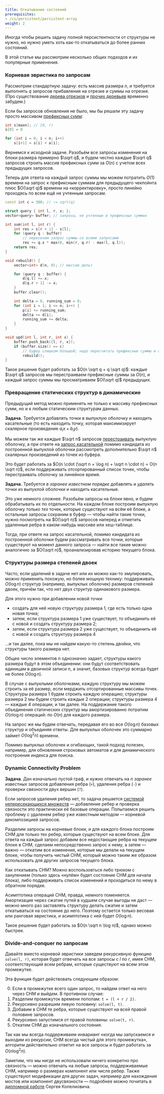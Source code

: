 ```yaml
---
title: Откатывание состояний
prerequisites:
- /cs/persistent/persistent-array
weight: 2
---
```



Иногда чтобы решить задачу полной персистентности от структуры не нужно, но нужно уметь хоть как-то откатываться до более ранних состояний.

В этой статье мы рассмотрим несколько общих подходов и их популярные применения.

### Корневая эвристика по запросам

Рассмотрим стандартную задачу: есть массив размера $n$, и требуется выполнять $q$ запросов прибавления на отрезке и суммы на отрезке. (Про существование [дерева отрезков](/cs/segment-tree) и [прочих деревьев](/cs/range-queries) временно забудем.)

Если бы запросов обновления не было, мы бы решали эту задачу просто массивом [префиксных сумм](/cs/range-queries/prefix-sum):

```c++
int s[maxn]; // [0, r)
s[0] = 0

for (int i = 0; i < n; i++)
    s[i+1] = s[i] + a[i];
```

Вернемся к исходной задаче. Разобьём все запросы изменения на блоки размера примерно $\sqrt q$, и будем честно каждые $\sqrt q$ запросов строить массив префиксных сумм за $O(n)$ с учетом всех предыдущих запросов.

Теперь для ответа на каждый запрос суммы мы можем потратить $O(1)$ времени на запрос к префиксным суммам для предыдущего чекпойнта плюс $O(\sqrt q)$ времени на «корректировку», просто линейно проходясь по всем ещё не учтенным запросам.

```c++
const int c = 300; // ~= sqrt(q)

struct query { int l, r, x; };
vector<query> buffer; // запросы, не учтенные в префиксных суммах

int sum(int l, int r) {
    int res = s[r + 1] - s[l];
    for (query q : buffer)
        // пересечем запрос суммы со всеми запросами
        res += q.x * max(0, min(r, q.r) - max(l, q.l));
    return res;
}

void rebuild() {
    vector<int> d(n, 0); // массив дельт

    for (query q : buffer) {
        d[q.l] += x;
        d[q.r + 1] -= x;
    }
    buffer.clear();

    int delta = 0, running_sum = 0;
    for (int i = 1; i <= n; i++) {
        p[i] += running_sum;
        delta += d[i];
        running_sum += delta;
    }
}

void upd(int l, int r, int x) {
    buffer.push_back({l, r, x});
    if (buffer.size() == c)
        // буфер слишком большой; надо пересчитать префиксные суммы и очистить его
        rebuild();
}
```

Такое решение будет работать за $O(n \sqrt q + q \sqrt q)$: каждые $\sqrt q$ запросов мы перестраиваем префиксные суммы за $O(n)$, и каждый запрос суммы мы просматриваем $O(\sqrt q)$ предыдущих.

### Превращение статических структур в динамические

Предыдущий метод можно применять не только к массиву префиксных сумм, но и к любым статическим структурам данных.

**Задача.** Требуется добавлять точки в выпуклую оболочку и находить касательные (то есть находить точку, которая максимизирует скалярное произведение $a_i x + b_i y$).

Мы можем так же каждые $\sqrt n$ запросов [перестраивать](/cs/convex-hulls) выпуклую оболочку, а при ответе на [запрос касательной](/cs/convex-hulls/hull-applications) помимо кандидата из построенной выпуклой оболочки рассмотреть дополнительно $\sqrt n$ скалярных произведений из точек из буфера.

Это будет работать за $O(n \cdot (\sqrt n + \log n) + \sqrt n \cdot n) = O(n \sqrt n)$, если поддерживать отсортированный список точек, чтобы перестраивать оболочку за линейное время.

**Задача.** Требуется *в заранее известном порядке* добавлять и *удалять* точки из выпуклой оболочки и находить касательные.

Это уже немного сложнее. Разобьём запросы на блоки явно, и будем обрабатывать их по отдельности. На каждом блоке построим выпуклую оболочку *только тех* точек, которые существуют на всём её блоке, а остальные запросы сохраним в буфер — чтобы найти такие точки, нужно посмотреть на $O(\sqrt n)$ запросов наперед и отметить удаленные ребра в каком-нибудь массиве или хеш-таблице.

Тогда, при ответе на запрос касательной, помимо кандидата из построенной оболочки будем рассматривать все точки, которые существуют на момент данного запроса — найти все такие можно аналогично за $O(\sqrt n)$, проанализировав историю текущего блока.

### Структуры размера степеней двоек

Часто, если удалений в задаче нет или их можно как-то эмулировать, можно применить похожую, но более мощную технику: поддерживать $O(\log n)$ структур (например, выпуклых оболочек) размеров степеней двоек, причём так, что нет двух структур одинакового размера.

Для этого нужно при добавлении новой точки

- создать для неё новую структуру размера 1, где есть только одна новая точка;
- затем, если структура размера 1 уже существует, то объединить её с новой и создать структуру размера 2;
- затем, если структура размера 2 уже существует, то объединить её с новой и создать структуру размера 4

…и так далее, пока мы не найдем какую-то степень двойки, что структуры такого размера нет.

Общее число элементов $n$ однозначно задает, структуры какого размера будут в этом объединении: они будут соответствовать единицам в двоичной записи $n$, а значит, базовых структур всегда будет не более $O(\log n)$.

В случае с выпуклыми оболочками, каждую структуру мы можем строить за её размер, если мерджить отсортированные массивы точек. Структуры размера 1 будем строить каждую операцию; структуры размера 2 мы будем строить каждые 2 операции; структуры размера 4 — каждые 4 операции, и так далее. На поддержание такого объединения статических структур мы амортизированно потратим $O(n \log n)$ операций: по $O(n)$ для каждого размера.

На запрос же мы будем отвечать, передавая его во все $O(\log n)$ базовых структур и объединяя ответы. Для выпуклых оболочек это суммарно займет $O(\log^2 n)$ времени.

Помимо выпуклых оболочек и огибающих, такой подход полезен, например, для обновления строковых автоматов и для динамического построения индекса для поиска.

### Dynamic Connectivity Problem

**Задача**. Дан изначально пустой граф, и нужно отвечать на $n$ *заранее известных* запросов добавления ребра (`+`), удаления ребра (`-`) и проверки связности двух вершин (`?`).

Если запросов удаления ребер нет, то задача решается [системой непересекающихся множеств](/cs/set-structures/dsu) — добавление ребер и проверка связности это практически её базовые операции. Попытаемся решить проблему с удаленем ребер уже известным методом — корневой декомпозицией запросов.

Разделим запросы на корневые блоки, и для каждого блока построим СНМ для только тех ребер, которые существуют на всем блоке. Для ответа на каждый запрос добавим все недостающие ребра на текущем блоке в СНМ, сделаем непосредственно запрос к нему, а затем — важно — откатим все изменения, которые мы делали на текущем блоке, чтобы получить чистый СНМ, который можно таким же образом использовать для других запросов текущего блока.

Как откатывать СНМ? Можно воспользовться либо трюком с занулением (только здесь «нулём» будет состояние СНМ для начала блока), либо поддерживать список изменений и проходиться по нему в обратном порядке.

Асимптотика операций СНМ, правда, немного поменяется. Амортизация через сжатие путей в худшем случае выгоды не даст — можно много раз заставлять структуру делать сжатие и затем откатываться на состояние до него. Поэтому остается только весовая или ранговая эвристика, и асимптотика с ней будет $O(\log n)$.

Такое решение будет работать за $O(n \sqrt n \log n)$, однако можно быстрее.

### Divide-and-conquer по запросам

Давайте вместо корневой эвристики заведем рекурсивную функцию `solve(l, r)`, которая будет отвечать на все запросы с $l$ по $r$, имея СНМ, соответствующий всем ребрам, которые существуют на всем этом промежутке.

Эта функция будет действовать следующим образом:

0. Если в промежутке всего один запрос, то найдем ответ на него через СНМ и выйдем. В противном случае:
1. Разделим промежуток времени пополам: `t = (l + r / 2)`.
2. Рекурсивно разрешим левую половину: `solve(l, t)`.
3. Добавим в СНМ те ребра, которые существуют на всей правой половине запросов.
4. Рекурсивно запустимся от правой половины: `solve(t, r)`.
5. Откатим СНМ до изначального состояния.

Так как мы всегда поддерживаем инвариант «когда мы запускаемся и выходим из рекурсии, СНМ всегда чистый для этого промежутка», алгоритм действительно ответит на все запросы и будет работать за $O(n \log^2 n)$.

Заметим, что мы нигде не использовали ничего конкретно про связность — можно отвечать на любые запросы, поддерживаемые СНМ, например о размерах компонент или числе ребер. Также существуют модификации для других задач, например для нахождения мостов или компонент двусвязности — подробнее можно почитать в [дипломной работе](http://se.math.spbu.ru/SE/diploma/2012/s/Kopeliovich_diploma.pdf) Сергея Копелиовича.
